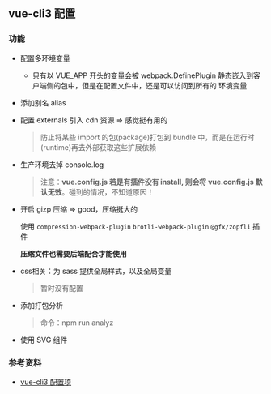 ## vue-cli3 配置

### 功能

* 配置多环境变量
  
  * 只有以 VUE_APP 开头的变量会被 webpack.DefinePlugin 静态嵌入到客户端侧的包中，但是在配置文件中，还是可以访问到所有的 环境变量
  
* 添加别名 alias

* 配置 externals 引入 cdn 资源 => 感觉挺有用的

  > 防止将某些 import 的包(package)打包到 bundle 中，而是在运行时(runtime)再去外部获取这些扩展依赖
  
* 生产环境去掉 console.log 

  > 注意：**vue.config.js 若是有插件没有 install, 则会将 vue.config.js 默认无效**。碰到的情况，不知道原因！

* 开启 gizp 压缩 => good，压缩挺大的

  使用 `compression-webpack-plugin` `brotli-webpack-plugin` `@gfx/zopfli` 插件

  **压缩文件也需要后端配合才能使用**

* css相关：为 sass 提供全局样式，以及全局变量

  > 暂时没有配置

* 添加打包分析

  > 命令：npm run analyz

* 使用 SVG 组件

  

### 参考资料

* [vue-cli3 配置项](https://github.com/staven630/vue-cli4-config/tree/vue-cli3)